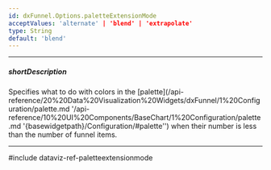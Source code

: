 ```yaml
---
id: dxFunnel.Options.paletteExtensionMode
acceptValues: 'alternate' | 'blend' | 'extrapolate'
type: String
default: 'blend'
---
```

---
##### shortDescription
Specifies what to do with colors in the [palette](/api-reference/20%20Data%20Visualization%20Widgets/dxFunnel/1%20Configuration/palette.md '/api-reference/10%20UI%20Components/BaseChart/1%20Configuration/palette.md '{basewidgetpath}/Configuration/#palette'') when their number is less than the number of funnel items.

---
#include dataviz-ref-paletteextensionmode